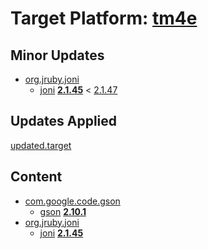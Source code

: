 # Target Platform: [tm4e](https://raw.githubusercontent.com/eclipse/tm4e/master/target-platform/tm4e-target.target)

## Minor Updates
 - [org.jruby.joni](https://repo1.maven.org/maven2/org/jruby/joni/)
    - [joni](https://repo1.maven.org/maven2/org/jruby/joni/joni/) **[2.1.45](https://repo1.maven.org/maven2/org/jruby/joni/joni/2.1.45)** < [2.1.47](https://repo1.maven.org/maven2/org/jruby/joni/joni/2.1.47/)

## Updates Applied
[updated.target](updated.target)

## Content
 - [com.google.code.gson](https://repo1.maven.org/maven2/com/google/code/gson/)
    - [gson](https://repo1.maven.org/maven2/com/google/code/gson/gson/) **[2.10.1](https://repo1.maven.org/maven2/com/google/code/gson/gson/2.10.1)**
 - [org.jruby.joni](https://repo1.maven.org/maven2/org/jruby/joni/)
    - [joni](https://repo1.maven.org/maven2/org/jruby/joni/joni/) **[2.1.45](https://repo1.maven.org/maven2/org/jruby/joni/joni/2.1.45)**
